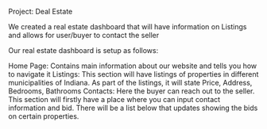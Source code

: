Project: Deal Estate

We created a real estate dashboard that will have information on Listings and allows for user/buyer to contact the seller

Our real estate dashboard is setup as follows:

Home Page: Contains main information about our website and tells you how to navigate it
Listings: This section will have listings of properties in different municipalities of Indiana. As part of the listings, it will state Price, Address, Bedrooms, Bathrooms
Contacts: Here the buyer can reach out to the seller. This section will firstly have a place where you can input contact information and bid. There will be a list below that updates showing the bids on certain properties.
